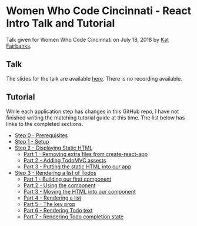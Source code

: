 # Women Who Code Cincinnati - React Intro Talk and Tutorial

Talk given for Women Who Code Cincinnati on July 18, 2018 by [Kat Fairbanks](https://github.com/katzenbar).

## Talk

The slides for the talk are available [here](https://github.com/WomenWhoCodeCincy/2018-july-react-intro/blob/master/slides.pdf). There is no recording available.

## Tutorial

While each application step has changes in this GitHub repo, I have not finished writing the matching tutorial guide at this time. The list below has links to the completed sections.

- [Step 0 - Prerequisites](https://github.com/WomenWhoCodeCincy/2018-july-react-intro/blob/master/tutorial/step-00--prerequisites.md)
- [Step 1 - Setup](https://github.com/WomenWhoCodeCincy/2018-july-react-intro/blob/master/tutorial/step-01--setup.md)
- [Step 2 - Displaying Static HTML](https://github.com/WomenWhoCodeCincy/2018-july-react-intro/blob/master/tutorial/step-02--static-html.md)
  - [Part 1 - Removing extra files from create-react-app](https://github.com/WomenWhoCodeCincy/2018-july-react-intro/blob/master/tutorial/step-02--static-html.md#part-1---removing-extra-files-from-create-react-app)
  - [Part 2 - Adding TodoMVC assests](https://github.com/WomenWhoCodeCincy/2018-july-react-intro/blob/master/tutorial/step-02--static-html.md#part-2---adding-todomvc-assests)
  - [Part 3 - Putting the static HTML into our app](https://github.com/WomenWhoCodeCincy/2018-july-react-intro/blob/master/tutorial/step-02--static-html.md#part-3---putting-the-static-html-into-our-app)
- [Step 3 - Rendering a list of Todos](https://github.com/WomenWhoCodeCincy/2018-july-react-intro/blob/master/tutorial/step-03--rendering-lists-of-todos.md)
  - [Part 1 - Building our first component](https://github.com/WomenWhoCodeCincy/2018-july-react-intro/blob/master/tutorial/step-03--rendering-lists-of-todos.md#part-1---building-our-first-component)
  - [Part 2 - Using the component](https://github.com/WomenWhoCodeCincy/2018-july-react-intro/blob/master/tutorial/step-03--rendering-lists-of-todos.md#part-2---using-the-component)
  - [Part 3 - Moving the HTML into our component](https://github.com/WomenWhoCodeCincy/2018-july-react-intro/blob/master/tutorial/step-03--rendering-lists-of-todos.md#part-3---moving-the-html-into-our-component)
  - [Part 4 - Rendering a list](https://github.com/WomenWhoCodeCincy/2018-july-react-intro/blob/master/tutorial/step-03--rendering-lists-of-todos.md#part-4---rendering-a-list)
  - [Part 5 - The key prop](https://github.com/WomenWhoCodeCincy/2018-july-react-intro/blob/master/tutorial/step-03--rendering-lists-of-todos.md#part-5---the-key-prop)
  - [Part 6 - Rendering Todo text](https://github.com/WomenWhoCodeCincy/2018-july-react-intro/blob/master/tutorial/step-03--rendering-lists-of-todos.md#part-6---rendering-todo-text)
  - [Part 7 - Rendering Todo completion state](https://github.com/WomenWhoCodeCincy/2018-july-react-intro/blob/master/tutorial/step-03--rendering-lists-of-todos.md#part-7---rendering-todo-completion-state)
